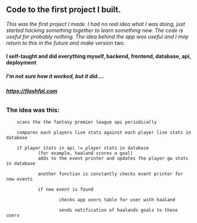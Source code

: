 ## Code to the first project I built.
*This was the first project I made. I had no real idea what I was doing, just started hacking something together to learn something new. The code is useful for probably nothing. The idea behind the app was useful and I may return to this in the future and make version two.*

#### I self-taught and did everything myself, backend, frontend, database, api, deployment

##### I'm not sure how it worked, but it did....

###### **https://flashfpl.com**

### The idea was this:


        scans the the fantasy premier league api periodically

        compares each players live stats against each player live stats in database

        if player stats in api != player stats in database
                (for example, haaland scores a goal)
                adds to the event printer and updates the player gw stats in database
        
                another function is constantly checks event printer for new events
        
                if new event is found
        
                        checks app users table for user with haaland
                
                        sends notification of haalands goals to these users



